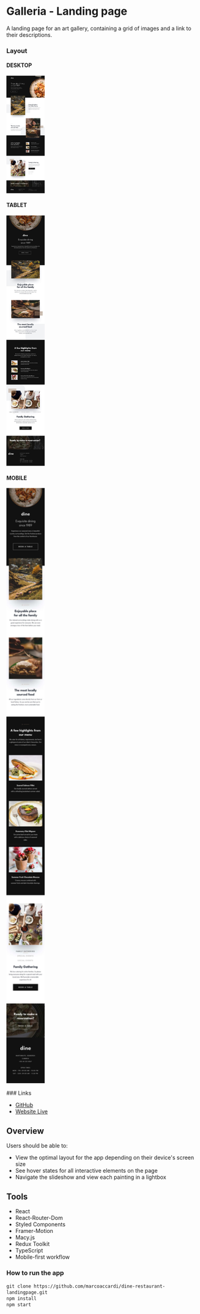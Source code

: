 # Galleria - Landing page

A landing page for an art gallery, containing a grid of images and a link to their descriptions.

### Layout

#### DESKTOP

<p float="left">
<img src="./public/desktop_preview.jpeg" alt="Your image title" width="100"/>

#### TABLET

<img src="./public/tablet_preview.jpeg" alt="Your image title" width="100"/>

#### MOBILE

<img src="./public/mobile_preview.jpeg" alt="Your image title" width="100"/>
</p>
### Links

- [GitHub](https://link)
- [Website Live](https://link)

## Overview

Users should be able to:

- View the optimal layout for the app depending on their device's screen size
- See hover states for all interactive elements on the page
- Navigate the slideshow and view each painting in a lightbox

## Tools

- React
- React-Router-Dom
- Styled Components
- Framer-Motion
- Macy.js
- Redux Toolkit
- TypeScript
- Mobile-first workflow

### How to run the app

```
git clone https://github.com/marcoaccardi/dine-restaurant-landingpage.git
npm install
npm start
```
